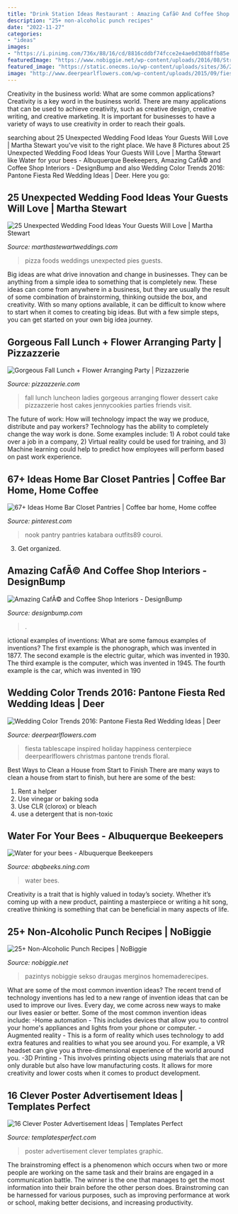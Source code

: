 ```yaml
---
title: "Drink Station Ideas Restaurant : Amazing Cafã© And Coffee Shop Interiors"
description: "25+ non-alcoholic punch recipes"
date: "2022-11-27"
categories:
- "ideas"
images:
- "https://i.pinimg.com/736x/88/16/cd/8816cddbf74fcce2e4ae0d30b8ffb85e.jpg"
featuredImage: "https://www.nobiggie.net/wp-content/uploads/2016/08/Strawberry-Punch.jpg"
featured_image: "https://static.onecms.io/wp-content/uploads/sites/36/2013/07/19070837/wedding-foods-onelove-photography-0118.jpg"
image: "http://www.deerpearlflowers.com/wp-content/uploads/2015/09/fiesta-red-and-green-wedding-centerpiece-ideas.jpg"
---
```



Creativity in the business world: What are some common applications?
Creativity is a key word in the business world. There are many applications that can be used to achieve creativity, such as creative design, creative writing, and creative marketing. It is important for businesses to have a variety of ways to use creativity in order to reach their goals.

	

		
searching about 25 Unexpected Wedding Food Ideas Your Guests Will Love | Martha Stewart you've visit to the right place. We have 8 Pictures about 25 Unexpected Wedding Food Ideas Your Guests Will Love | Martha Stewart like Water for your bees - Albuquerque Beekeepers, Amazing CafÃ© and Coffee Shop Interiors - DesignBump and also Wedding Color Trends 2016: Pantone Fiesta Red Wedding Ideas | Deer. Here you go:
		
    
## 25 Unexpected Wedding Food Ideas Your Guests Will Love | Martha Stewart

<img loading=lazy src="https://static.onecms.io/wp-content/uploads/sites/36/2013/07/19070837/wedding-foods-onelove-photography-0118.jpg" onerror="this.onerror=null;this.src='https://tse1.mm.bing.net/th?id=OIP.aRCiw4JjXm4Vbfq3NucQ-AHaLH&amp;pid=15.1';" alt="25 Unexpected Wedding Food Ideas Your Guests Will Love | Martha Stewart">

_Source: marthastewartweddings.com_

>pizza foods weddings unexpected pies guests. 

	

Big ideas are what drive innovation and change in businesses. They can be anything from a simple idea to something that is completely new. These ideas can come from anywhere in a business, but they are usually the result of some combination of brainstorming, thinking outside the box, and creativity. With so many options available, it can be difficult to know where to start when it comes to creating big ideas. But with a few simple steps, you can get started on your own big idea journey.

    
## Gorgeous Fall Lunch + Flower Arranging Party | Pizzazzerie

<img loading=lazy src="http://pizzazzerie.com/wp-content/uploads/2015/11/beautiful-fall-cake.jpg" onerror="this.onerror=null;this.src='https://tse3.mm.bing.net/th?id=OIP.aP-WXzpvF5aW-g3eMY0PuwHaLH&amp;pid=15.1';" alt="Gorgeous Fall Lunch + Flower Arranging Party | Pizzazzerie">

_Source: pizzazzerie.com_

>fall lunch luncheon ladies gorgeous arranging flower dessert cake pizzazzerie host cakes jennycookies parties friends visit. 

	

The future of work: How will technology impact the way we produce, distribute and pay workers?
Technology has the ability to completely change the way work is done. Some examples include: 1) A robot could take over a job in a company, 2) Virtual reality could be used for training, and 3) Machine learning could help to predict how employees will perform based on past work experience.

    
## 67+ Ideas Home Bar Closet Pantries | Coffee Bar Home, Home Coffee

<img loading=lazy src="https://i.pinimg.com/736x/88/16/cd/8816cddbf74fcce2e4ae0d30b8ffb85e.jpg" onerror="this.onerror=null;this.src='https://tse4.mm.bing.net/th?id=OIP.wrdPFVin-6Uyx3cBnVUkzgAAAA&amp;pid=15.1';" alt="67+ Ideas Home Bar Closet Pantries | Coffee bar home, Home coffee">

_Source: pinterest.com_

>nook pantry pantries katabara outfits89 couroi. 

	

3. Get organized.

    
## Amazing CafÃ© And Coffee Shop Interiors - DesignBump

<img loading=lazy src="https://cdn.designbump.com/wp-content/uploads/2014/12/cafe-design-002.jpg" onerror="this.onerror=null;this.src='https://tse2.mm.bing.net/th?id=OIP.iECkh0JVBXxpQ0iuSg1GlQHaLH&amp;pid=15.1';" alt="Amazing CafÃ© and Coffee Shop Interiors - DesignBump">

_Source: designbump.com_

>. 

	

ictional examples of inventions: What are some famous examples of inventions?
The first example is the phonograph, which was invented in 1877. The second example is the electric guitar, which was invented in 1930. The third example is the computer, which was invented in 1945. The fourth example is the car, which was invented in 190
    
## Wedding Color Trends 2016: Pantone Fiesta Red Wedding Ideas | Deer

<img loading=lazy src="http://www.deerpearlflowers.com/wp-content/uploads/2015/09/fiesta-red-and-green-wedding-centerpiece-ideas.jpg" onerror="this.onerror=null;this.src='https://tse3.mm.bing.net/th?id=OIP.2LDu_fPw6xTKyiZShfmAMAHaLH&amp;pid=15.1';" alt="Wedding Color Trends 2016: Pantone Fiesta Red Wedding Ideas | Deer">

_Source: deerpearlflowers.com_

>fiesta tablescape inspired holiday happiness centerpiece deerpearlflowers christmas pantone trends floral. 

	

Best Ways to Clean a House from Start to Finish
There are many ways to clean a house from start to finish, but here are some of the best: 
1. Rent a helper 
2. Use vinegar or baking soda 
3. Use CLR (clorox) or bleach 
4. use a detergent that is non-toxic 

    
## Water For Your Bees - Albuquerque Beekeepers

<img loading=lazy src="http://storage.ning.com/topology/rest/1.0/file/get/1272829822?profile=original" onerror="this.onerror=null;this.src='https://tse1.mm.bing.net/th?id=OIP.WMqpmUG8s8QWPQtvvjJW4gHaJ4&amp;pid=15.1';" alt="Water for your bees - Albuquerque Beekeepers">

_Source: abqbeeks.ning.com_

>water bees. 

	

Creativity is a trait that is highly valued in today’s society. Whether it’s coming up with a new product, painting a masterpiece or writing a hit song, creative thinking is something that can be beneficial in many aspects of life.

    
## 25+ Non-Alcoholic Punch Recipes | NoBiggie

<img loading=lazy src="https://www.nobiggie.net/wp-content/uploads/2016/08/Strawberry-Punch.jpg" onerror="this.onerror=null;this.src='https://tse2.mm.bing.net/th?id=OIP.meI64nd_zwYW32ZrnuxFKAHaLH&amp;pid=15.1';" alt="25+ Non-Alcoholic Punch Recipes | NoBiggie">

_Source: nobiggie.net_

>pazintys nobiggie sekso draugas merginos homemaderecipes. 

	

What are some of the most common invention ideas?
The recent trend of technology inventions has led to a new range of invention ideas that can be used to improve our lives. Every day, we come across new ways to make our lives easier or better. Some of the most common invention ideas include: 
-Home automation - This includes devices that allow you to control your home's appliances and lights from your phone or computer. 
-Augmented reality - This is a form of reality which uses technology to add extra features and realities to what you see around you. For example, a VR headset can give you a three-dimensional experience of the world around you. 
-3D Printing - This involves printing objects using materials that are not only durable but also have low manufacturing costs. It allows for more creativity and lower costs when it comes to product development.

    
## 16 Clever Poster Advertisement Ideas | Templates Perfect

<img loading=lazy src="http://www.templatesperfect.com/wp-content/uploads/2013/11/poster-advertisement-111.jpg" onerror="this.onerror=null;this.src='https://tse1.mm.bing.net/th?id=OIP.anL15aLbFewZDuAoV2_MUQHaLH&amp;pid=15.1';" alt="16 Clever Poster Advertisement Ideas | Templates Perfect">

_Source: templatesperfect.com_

>poster advertisement clever templates graphic. 

	

The brainstroming effect is a phenomenon which occurs when two or more people are working on the same task and their brains are engaged in a communication battle. The winner is the one that manages to get the most information into their brain before the other person does. Brainstroming can be harnessed for various purposes, such as improving performance at work or school, making better decisions, and increasing productivity.

